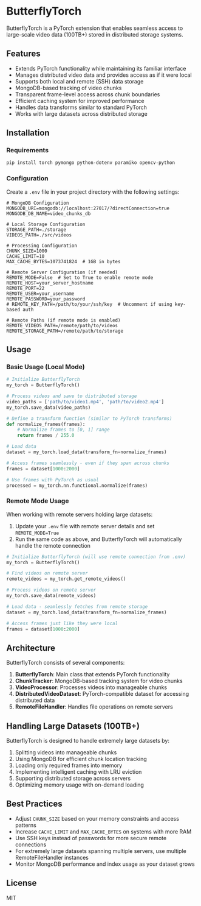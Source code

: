 # ButterflyTorch

ButterflyTorch is a PyTorch extension that enables seamless access to large-scale video data (100TB+) stored in distributed storage systems.

## Features

- Extends PyTorch functionality while maintaining its familiar interface
- Manages distributed video data and provides access as if it were local
- Supports both local and remote (SSH) data storage
- MongoDB-based tracking of video chunks
- Transparent frame-level access across chunk boundaries
- Efficient caching system for improved performance
- Handles data transforms similar to standard PyTorch
- Works with large datasets across distributed storage

## Installation

### Requirements

```bash
pip install torch pymongo python-dotenv paramiko opencv-python
```

### Configuration

Create a `.env` file in your project directory with the following settings:

```
# MongoDB Configuration
MONGODB_URI=mongodb://localhost:27017/?directConnection=true
MONGODB_DB_NAME=video_chunks_db

# Local Storage Configuration
STORAGE_PATH=./storage
VIDEOS_PATH=./src/videos

# Processing Configuration
CHUNK_SIZE=1000
CACHE_LIMIT=10
MAX_CACHE_BYTES=1073741824  # 1GB in bytes

# Remote Server Configuration (if needed)
REMOTE_MODE=False  # Set to True to enable remote mode
REMOTE_HOST=your_server_hostname
REMOTE_PORT=22
REMOTE_USER=your_username
REMOTE_PASSWORD=your_password
# REMOTE_KEY_PATH=/path/to/your/ssh/key  # Uncomment if using key-based auth

# Remote Paths (if remote mode is enabled)
REMOTE_VIDEOS_PATH=/remote/path/to/videos
REMOTE_STORAGE_PATH=/remote/path/to/storage
```

## Usage

### Basic Usage (Local Mode)

```python
# Initialize ButterflyTorch
my_torch = ButterflyTorch()

# Process videos and save to distributed storage
video_paths = ['path/to/video1.mp4', 'path/to/video2.mp4']
my_torch.save_data(video_paths)

# Define a transform function (similar to PyTorch transforms)
def normalize_frames(frames):
    # Normalize frames to [0, 1] range
    return frames / 255.0

# Load data
dataset = my_torch.load_data(transform_fn=normalize_frames)

# Access frames seamlessly - even if they span across chunks
frames = dataset[1000:2000]

# Use frames with PyTorch as usual
processed = my_torch.nn.functional.normalize(frames)
```

### Remote Mode Usage

When working with remote servers holding large datasets:

1. Update your `.env` file with remote server details and set `REMOTE_MODE=True`
2. Run the same code as above, and ButterflyTorch will automatically handle the remote connection

```python
# Initialize ButterflyTorch (will use remote connection from .env)
my_torch = ButterflyTorch()

# Find videos on remote server
remote_videos = my_torch.get_remote_videos()

# Process videos on remote server
my_torch.save_data(remote_videos)

# Load data - seamlessly fetches from remote storage
dataset = my_torch.load_data(transform_fn=normalize_frames)

# Access frames just like they were local
frames = dataset[1000:2000]
```

## Architecture

ButterflyTorch consists of several components:

1. **ButterflyTorch**: Main class that extends PyTorch functionality
2. **ChunkTracker**: MongoDB-based tracking system for video chunks
3. **VideoProcessor**: Processes videos into manageable chunks
4. **DistributedVideoDataset**: PyTorch-compatible dataset for accessing distributed data
5. **RemoteFileHandler**: Handles file operations on remote servers

## Handling Large Datasets (100TB+)

ButterflyTorch is designed to handle extremely large datasets by:

1. Splitting videos into manageable chunks
2. Using MongoDB for efficient chunk location tracking
3. Loading only required frames into memory
4. Implementing intelligent caching with LRU eviction
5. Supporting distributed storage across servers
6. Optimizing memory usage with on-demand loading

## Best Practices

- Adjust `CHUNK_SIZE` based on your memory constraints and access patterns
- Increase `CACHE_LIMIT` and `MAX_CACHE_BYTES` on systems with more RAM
- Use SSH keys instead of passwords for more secure remote connections
- For extremely large datasets spanning multiple servers, use multiple RemoteFileHandler instances
- Monitor MongoDB performance and index usage as your dataset grows

## License

MIT